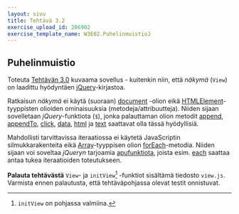 ```yaml
---
layout: sivu
title: Tehtävä 3.2
exercise_upload_id: 286902
exercise_template_name: W3E02.PuhelinmuistioJ
---
```


## Puhelinmuistio 

Toteuta [Tehtävän 3.0](../tehtava30) kuvaama sovellus - kuitenkin niin, että *näkymä* (`View`) on laadittu hyödyntäen [jQuery](http://jquery.com)-kirjastoa. 

Ratkaisun *näkymä* ei käytä (suoraan) [document](https://developer.mozilla.org/en-US/docs/Web/API/Document) -olion eikä [HTMLElement](https://developer.mozilla.org/en-US/docs/Web/API/HTMLElement)-tyyppisten olioiden ominaisuuksia (metodeja/attribuutteja). Niiden sijaan sovelletaan *jQuery*-funktiota (`$`), jonka palauttaman olion metodit 
[append](http://api.jquery.com/append/), 
[appendTo](http://api.jquery.com/appendto/), 
[click](http://api.jquery.com/click/), 
[data](http://api.jquery.com/data/), 
[html](http://api.jquery.com/html/) ja 
[text](http://api.jquery.com/text/) 
saattavat olla tässä hyödyllisiä. 

Mahdollisti tarvittavissa iteraatiossa ei käytetä JavaScriptin silmukkarakenteita eikä 
[Array](https://developer.mozilla.org/en-US/docs/Web/JavaScript/Reference/Global_Objects/Array)-tyyppisen olion 
[forEach](https://developer.mozilla.org/en-US/docs/Web/JavaScript/Reference/Global_Objects/Array/forEach)-metodia. Niiden sijaan voi soveltaa *jQueryn* tarjoamia 
[apufunktiota](http://api.jquery.com/category/utilities/), 
joista esim.
[each](http://api.jquery.com/jQuery.each/) 
saattaa antaa tukea iteraatioiden toteutukseen.


**Palauta tehtävästä** `View`- ja `initView`[^1] -funktiot sisältämä tiedosto `view.js`. Varmista ennen palautusta, että tehtäväpohjassa olevat testit onnistuvat.

[^1]: `initView` on pohjassa valmiina.
